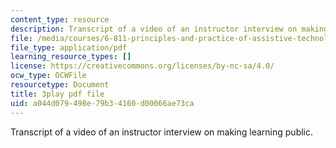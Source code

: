 ```yaml
---
content_type: resource
description: Transcript of a video of an instructor interview on making learning public.
file: /media/courses/6-811-principles-and-practice-of-assistive-technology-fall-2014/a044d079498e79b34160d00066ae73ca_0IF8oBg_Zd8.pdf
file_type: application/pdf
learning_resource_types: []
license: https://creativecommons.org/licenses/by-nc-sa/4.0/
ocw_type: OCWFile
resourcetype: Document
title: 3play pdf file
uid: a044d079-498e-79b3-4160-d00066ae73ca
---
```

Transcript of a video of an instructor interview on making learning public.